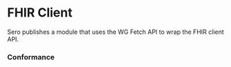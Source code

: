 # FHIR Client

Sero publishes a module that uses the WG Fetch API to wrap the FHIR client API.

### Conformance

